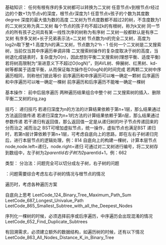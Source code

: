 基础知识：
任何有根有序的多叉树都可以转换为二叉树
任意节点v到根节点r经过边的个数+1为节点v的深度，根节点r深度为1
任意节点v孩子的个数为其度数degree
深度的最大值为数的高度
二叉树为节点度数都不超过2的树，不含度数为1的二叉树又称为真二叉树
每个节点的孩子均不超过k的有根树，称为k叉树
同一节点的所有孩子之间具有某一线性次序的树称为有序树
二叉树一般都默认是有序二叉树
有序多叉树+长子兄弟表示法=二叉树
节点数为n的完全二叉树，高度为log2n取下整+1
高度为h的满二叉树，节点数为2^h - 1
任何一个二叉树是二叉搜索树，当前仅当其中序遍历单调非降
二叉搜索树操作的复杂度取决于树的高度，当树退化成链表时，复杂度为O(n)，因此想到平衡二叉搜索树(理想平衡、适度平衡)
若将树高限制为“渐进意义下不超过O(logN)”，则AVL树、伸展树、红黑树、kd-树等都属于适度平衡，从而保证每次操作在O(logN)的时间完成
若两颗二叉树中序遍历相同，则称他们彼此等价
前序遍历和中序遍历可以唯一确定一颗树
后序遍历和中序遍历可以唯一确定一棵树
前序遍历和后序遍历不能唯一确定一棵树


基本操作：
前中后层序遍历
两种遍历结果组合中整个树
二叉搜索树的插入、删除
平衡二叉树的zig,zag

技巧：
递归技巧
若递归深度为n的方法的计算结果依赖于第n+1层，那么结果通过方法返回值传递
若递归深度为n+1的方法的计算结果依赖于第n层，那么结果通过参数传递
若干递归有返回值，那么返回值一定是从递归树的叶子节点传递回来的
分而治之
减而治之
BST可增加虚拟节点，统一操作，虚拟节点也满足BST
递归时，若第n层计算依赖于第n+1层，可考虑自底向上的思路，即在左右子树递归完后，进行本层节点的逻辑处理，例：814
自底向上的构建一棵树，计算本层节点node,node.left=递归，node.right=递归
可通过对二叉树进行编号，将二叉树存到数组中，左子树为2*parentId右子树为2*parentId+1，例：662

类型：
分治法：问题完全可以切分成左子树，右子树的问题

：问题需要综合考虑左右子树的情况与根节点的情况

遍历时，考虑各种遍历方案

自底向上思考
LeetCode_124_Binary_Tree_Maximum_Path_Sum
LeetCode_687_Longest_Univalue_Path
LeetCode_865_Smallest_Subtree_with_all_the_Deepest_Nodes

序列化一棵树的时候，必须选择前序或后序遍历，中序遍历会出现混淆的情况
LeetCode_652_Find_Duplicate_Subtrees

有回溯需求，必须建立额外的数据结构，如遍历树的时候，还有以下情况
LeetCode_863_All_Nodes_Distance_K_in_Binary_Tree